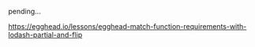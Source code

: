 pending...

https://egghead.io/lessons/egghead-match-function-requirements-with-lodash-partial-and-flip
